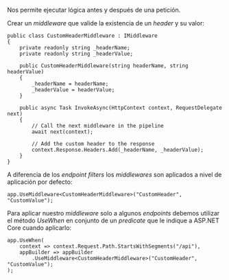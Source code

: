 Nos permite ejecutar lógica antes y después de una petición.

Crear un *middleware* que valide la existencia de un *header* y su valor:

```
public class CustomHeaderMiddleware : IMiddleware
{
    private readonly string _headerName;
    private readonly string _headerValue;

    public CustomHeaderMiddleware(string headerName, string headerValue)
    {
        _headerName = headerName;
        _headerValue = headerValue;
    }

    public async Task InvokeAsync(HttpContext context, RequestDelegate next)
    {
        // Call the next middleware in the pipeline
        await next(context);

        // Add the custom header to the response
        context.Response.Headers.Add(_headerName, _headerValue);
    }
}
```

A diferencia de los *endpoint filters* los *middlewares* son aplicados a nivel de aplicación por defecto:

```
app.UseMiddleware<CustomHeaderMiddleware>("CustomHeader", "CustomValue");
```

Para aplicar nuestro *middleware* solo a algunos *endpoints* debemos utilizar el método *UseWhen* en conjunto de un *predicate* que le indique a ASP.NET Core cuando aplicarlo:

```
app.UseWhen(
    context => context.Request.Path.StartsWithSegments("/api"),
    appBuilder => appBuilder
	    .UseMiddleware<CustomHeaderMiddleware>("CustomHeader", "CustomValue");
);
```